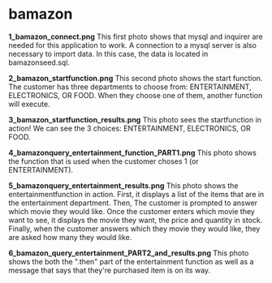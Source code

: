 # bamazon

**1_bamazon_connect.png**
This first photo shows that mysql and inquirer are needed for this application to work.
A connection to a mysql server is also necessary to import data. In this case, the data is located in bamazonseed.sql.

**2_bamazon_startfunction.png**
This second photo shows the start function. The customer has three departments to choose from: ENTERTAINMENT, ELECTRONICS, OR FOOD.
When they choose one of them, another function will execute. 

**3_bamazon_startfunction_results.png**
This photo sees the startfunction in action!
We can see the 3 choices: ENTERTAINMENT, ELECTRONICS, OR FOOD.

**4_bamazonquery_entertainment_function_PART1.png**
This photo shows the function that is used when the customer choses 1 (or ENTERTAINMENT).


**5_bamazonquery_entertainment_results.png**
This photo shows the entertainmentfunction in action. 
First, it displays a list of the items that are in the entertainment department. 
Then, The customer is prompted to answer which movie they would like. Once the customer enters which movie they want to see, it displays the movie they want, the price and quantity in stock.
Finally, when the customer answers which they movie they would like, they are asked how many they would like.

**6_bamazon_query_entertainment_PART2_and_results.png**
This photo shows the both the ".then" part of the entertainment function as well as a message that says that they're purchased item is on its way.
